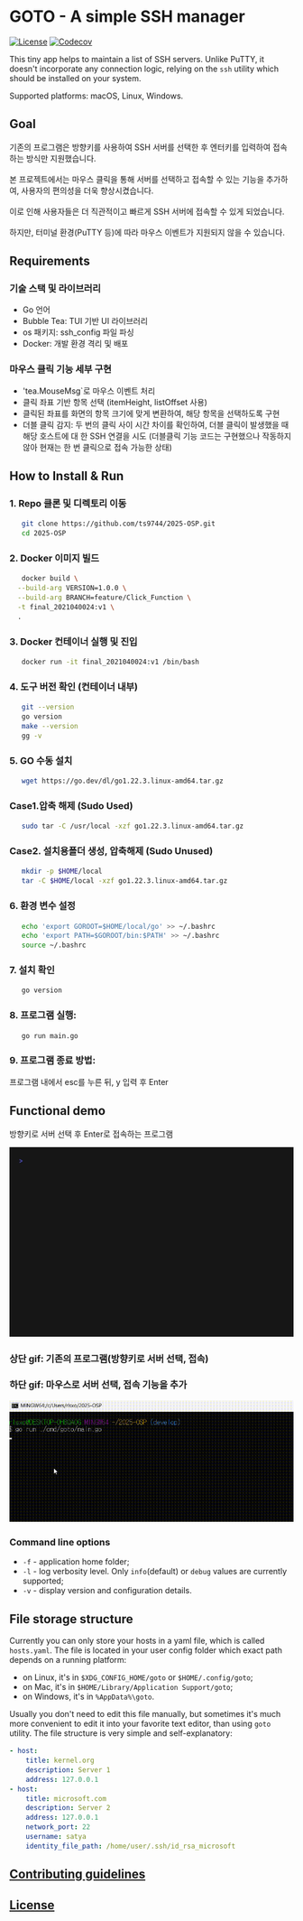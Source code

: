 # GOTO - A simple SSH manager #

[![License](https://img.shields.io/badge/license-MIT-blue.svg?style=flat-square)](https://raw.githubusercontent.com/grafviktor/goto/master/LICENSE)
[![Codecov](https://codecov.io/gh/grafviktor/goto/branch/develop/graph/badge.svg?token=tTyTsuCvNb)](https://codecov.io/gh/grafviktor/goto)

This tiny app helps to maintain a list of SSH servers. Unlike PuTTY, it doesn't incorporate any connection logic, relying on the `ssh` utility which should be installed on your system.

Supported platforms: macOS, Linux, Windows.

## Goal ##

  기존의 프로그램은 방향키를 사용하여 SSH 서버를 선택한 후 엔터키를 입력하여 접속하는 방식만 지원했습니다. <br><br>본 프로젝트에서는 마우스 클릭을 통해 서버를 선택하고 접속할 수 있는 기능을 추가하여, 사용자의 편의성을 더욱 향상시켰습니다. <br><br>이로 인해 사용자들은 더 직관적이고 빠르게 SSH 서버에 접속할 수 있게 되었습니다. <br><br>하지만, 터미널 환경(PuTTY 등)에 따라 마우스 이벤트가 지원되지 않을 수 있습니다.


## Requirements ##

### 기술 스택 및 라이브러리
- Go 언어
- Bubble Tea: TUI 기반 UI 라이브러리
- os 패키지: ssh_config 파일 파싱
- Docker: 개발 환경 격리 및 배포

### 마우스 클릭 기능 세부 구현
- 'tea.MouseMsg`로 마우스 이벤트 처리
- 클릭 좌표 기반 항목 선택 (itemHeight, listOffset 사용)
- 클릭된 좌표를 화면의 항목 크기에 맞게 변환하여, 해당 항목을 선택하도록 구현
- 더블 클릭 감지: 두 번의 클릭 사이 시간 차이를 확인하여, 더블 클릭이 발생했을 때 해당 호스트에 대   한 SSH 연결을 시도
(더블클릭 기능 코드는 구현했으나 작동하지 않아 현재는 한 번 클릭으로 접속 가능한 상태)

## How to Install & Run ##

### 1. Repo 클론 및 디렉토리 이동
```bash
   git clone https://github.com/ts9744/2025-OSP.git
   cd 2025-OSP
```
   
### 2. Docker 이미지 빌드
```bash
   docker build \
  --build-arg VERSION=1.0.0 \
  --build-arg BRANCH=feature/Click_Function \
  -t final_2021040024:v1 \
  .
```  
### 3. Docker 컨테이너 실행 및 진입
```bash
   docker run -it final_2021040024:v1 /bin/bash
```
### 4. 도구 버전 확인 (컨테이너 내부)
```bash
   git --version
   go version
   make --version
   gg -v
```
### 5. GO 수동 설치
```bash
   wget https://go.dev/dl/go1.22.3.linux-amd64.tar.gz
```
### Case1.압축 해제 (Sudo Used)
```bash
   sudo tar -C /usr/local -xzf go1.22.3.linux-amd64.tar.gz
```
### Case2. 설치용폴더 생성, 압축해제 (Sudo Unused)
```bash
   mkdir -p $HOME/local
   tar -C $HOME/local -xzf go1.22.3.linux-amd64.tar.gz
```
### 6. 환경 변수 설정
```bash
   echo 'export GOROOT=$HOME/local/go' >> ~/.bashrc
   echo 'export PATH=$GOROOT/bin:$PATH' >> ~/.bashrc
   source ~/.bashrc
```
### 7. 설치 확인
```bash
   go version
```
### 8. 프로그램 실행:
```bash
   go run main.go
```
### 9. 프로그램 종료 방법:
   프로그램 내에서 esc를 누른 뒤, y 입력 후 Enter



## Functional demo ##
방향키로 서버 선택 후 Enter로 접속하는 프로그램

![Shows how to open ssh session using goto](demo/edit_and_connect.gif)

### 상단 gif: 기존의 프로그램(방향키로 서버 선택, 접속)  

### 하단 gif: 마우스로 서버 선택, 접속 기능을 추가

![osp 실행 화면](ospvideo.gif)

### Command line options ###

* `-f` - application home folder;
* `-l` - log verbosity level. Only `info`(default) or `debug` values are currently supported;
* `-v` - display version and configuration details.

## File storage structure ##

Currently you can only store your hosts in a yaml file, which is called `hosts.yaml`. The file is located in your user config folder which exact path depends on a running platform:

* on Linux, it's in `$XDG_CONFIG_HOME/goto` or `$HOME/.config/goto`;
* on Mac, it's in `$HOME/Library/Application Support/goto`;
* on Windows, it's in `%AppData%\goto`.

Usually you don't need to edit this file manually, but sometimes it's much more convenient to edit it into your favorite text editor, than using `goto` utility. The file structure is very simple and self-explanatory:

```yaml
- host:
    title: kernel.org
    description: Server 1
    address: 127.0.0.1
- host:
    title: microsoft.com
    description: Server 2
    address: 127.0.0.1
    network_port: 22
    username: satya
    identity_file_path: /home/user/.ssh/id_rsa_microsoft
```

## [Contributing guidelines](CONTRIBUTING.md) ##

## [License](LICENSE) ##
